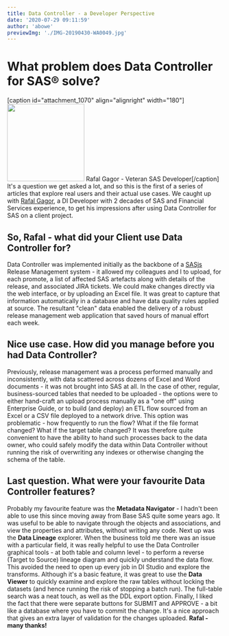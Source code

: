 ```yaml
---
title: Data Controller - a Developer Perspective
date: '2020-07-29 09:11:59'
author: 'abowe'
previewImg: './IMG-20190430-WA0049.jpg'
---
```


<h1>What problem does Data Controller for SAS® solve?</h1> [caption id="attachment_1070" align="alignright" width="180"]<a href="https://www.linkedin.com/in/rgagor/"><img class="wp-image-1070 size-square" src="https://datacontroller.io/wp-content/uploads/2020/07/IMG-20190430-WA0049-180x180.jpg" al  t="Rafal Gagor - Veteran SAS Developer" width="180" height="180" /></a> Rafal Gagor - Veteran SAS Developer[/caption] It's a question we get asked a lot, and so this is the first of a series of articles that explore real users and their actual use cases.  We caught up with <a href="https://www.linkedin.com/in/rgagor/">Rafal Gagor</a>, a DI Developer with 2 decades of SAS and Financial Services experience, to get his impressions after using Data Controller for SAS on a client project. <h2><strong>So, Rafal - what did your Client use Data Controller for?</strong></h2> Data Controller was implemented initially as the backbone of a <a href="https://sasjs.io">SASjs</a> Release Management system - it allowed my colleagues and I to upload, for each promote, a list of affected SAS artefacts along with details of the release, and associated JIRA tickets.  We could make changes directly via the web interface, or by uploading an Excel file.  It was great to capture that information automatically in a database and have data quality rules applied at source.  The resultant "clean" data enabled the delivery of a robust release management web application that saved hours of manual effort each week. <h2><strong>Nice use case. How did you manage before you had Data Controller?</strong></h2> Previously, release management was a process performed manually and inconsistently, with data scattered across dozens of Excel and Word documents - it was not brought into SAS at all. In the case of other, regular, business-sourced tables that needed to be uploaded - the options were to either hand-craft an upload process manually as a "one off" using Enterprise Guide, or to build (and deploy) an ETL flow sourced from an Excel or a CSV file deployed to a network drive.  This option was problematic - how frequently to run the flow?  What if the file format changed?  What if the target table changed? It was therefore quite convenient to have the ability to hand such processes back to the data owner, who could safely modify the data within Data Controller without running the risk of overwriting any indexes or otherwise changing the schema of the table. <h2><strong>Last question.  What were your favourite Data Controller features?</strong></h2> Probably my favourite feature was the <strong>Metadata Navigator</strong> - I hadn't been able to use this since moving away from Base SAS quite some years ago.  It was useful to be able to navigate through the objects and associations, and view the properties and attributes, without writing any code. Next up was the <strong>Data Lineage</strong> explorer.  When the business told me there was an issue with a particular field, it was really helpful to use the Data Controller graphical tools - at both table and column level - to perform a reverse (Target to Source) lineage diagram and quickly understand the data flow.  This avoided the need to open up every job in DI Studio and explore the transforms. Although it's a basic feature, it was great to use the <strong>Data Viewer</strong> to quickly examine and explore the raw tables without locking the datasets (and hence running the risk of stopping a batch run).  The full-table search was a neat touch, as well as the DDL export option. Finally, I liked the fact that there were separate buttons for SUBMIT and APPROVE - a bit like a database where you have to commit the change.  It's a nice approach that gives an extra layer of validation for the changes uploaded. <strong>Rafal - many thanks!</strong>
